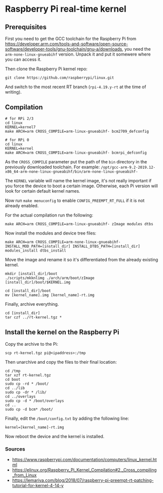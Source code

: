 # Raspberry Pi real-time kernel

## Prerequisites

First you need to get the GCC toolchain for the Raspberry Pi from <https://developer.arm.com/tools-and-software/open-source-software/developer-tools/gnu-toolchain/gnu-a/downloads>, you need the `arm-none-linux-gnueabihf` version. Unpack it and put it somewere where you can access it.

Then clone the Raspberry Pi kernel repo:

```
git clone https://github.com/raspberrypi/linux.git
```

And switch to the most recent RT branch (`rpi-4.19.y-rt` at the time of writing).

## Compilation

```
# for RPi 2/3
cd linux
KERNEL=kernel7
make ARCH=arm CROSS_COMPILE=arm-linux-gnueabihf- bcm2709_defconfig

# for RPi 0
cd linux
KERNEL=kernel
make ARCH=arm CROSS_COMPILE=arm-linux-gnueabihf- bcmrpi_defconfig
```

As the `CROSS_COMPILE` parameter put the path of the `bin` directory in the previously downloaded toolchain. For example: `/opt/gcc-arm-9.2-2019.12-x86_64-arm-none-linux-gnueabihf/bin/arm-none-linux-gnueabihf-`

The `KERNEL` variable will name the kernel image, it's not really important if you force the device to boot a certain image. Otherwise, each Pi version will look for certain default kernel names.

Now run `make menuconfig` to enable `CONFIG_PREEMPT_RT_FULL` if it is not already enabled.

For the actual compilation run the following:

```
make ARCH=arm CROSS_COMPILE=arm-linux-gnueabihf- zImage modules dtbs
```

Now install the modules and device tree files:

```
make ARCH=arm CROSS_COMPILE=arm-none-linux-gnueabihf- INSTALL_MOD_PATH=[install_dir] INSTALL_DTBS_PATH=[install_dir] modules_install dtbs_install
```

Move the image and rename it so it's differentiated from the already existing kernel.

```
mkdir [install_dir]/boot
./scripts/mkknlimg ./arch/arm/boot/zImage [install_dir]/boot/$KERNEL.img

cd [install_dir]/boot
mv [kernel_name].img [kernel_name]-rt.img 
```

Finally, archive everything.

```
cd [install_dir]
tar czf ../rt-kernel.tgz *
```

## Install the kernel on the Raspberry Pi

Copy the archive to the Pi:
```
scp rt-kernel.tgz pi@<ipaddress>:/tmp
```

Then unarchive and copy the files to their final location:
```
cd /tmp
tar xzf rt-kernel.tgz
cd boot
sudo cp -rd * /boot/
cd ../lib
sudo cp -dr * /lib/
cd ../overlays
sudo cp -d * /boot/overlays
cd ..
sudo cp -d bcm* /boot/
```

Finally, edit the `/boot/config.txt` by adding the following line:
```
kernel=[kernel_name]-rt.img
```

Now reboot the device and the kernel is installed.

### Sources

 * <https://www.raspberrypi.com/documentation/computers/linux_kernel.html>
 * <https://elinux.org/Raspberry_Pi_Kernel_Compilation#2._Cross_compiling_from_Linux>
 * <https://lemariva.com/blog/2018/07/raspberry-pi-preempt-rt-patching-tutorial-for-kernel-4-14-y>